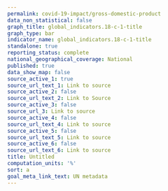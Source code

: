 ```yaml
---
permalink: covid-19-impact/gross-domestic-product
data_non_statistical: false
graph_title: global_indicators.18-c-1-title
graph_type: bar
indicator_name: global_indicators.18-c-1-title
standalone: true
reporting_status: complete
national_geographical_coverage: National
published: true
data_show_map: false
source_active_1: true
source_url_text_1: Link to source
source_active_2: false
source_url_text_2: Link to Source
source_active_3: false
source_url_3: Link to source
source_active_4: false
source_url_text_4: Link to source
source_active_5: false
source_url_text_5: Link to source
source_active_6: false
source_url_text_6: Link to source
title: Untitled
computation_units: '%'
sort: a
goal_meta_link_text: UN metadata
---
```

